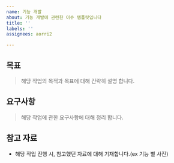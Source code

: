 ```yaml
---
name: 기능 개발
about: 기능 개발에 관련한 이슈 템플릿입니다
title: ''
labels: ''
assignees: aorri2

---
```


## 목표

> 해당 작업의 목적과 목표에 대해 간략히 설명 합니다.

## 요구사항

> 해당 작업에 관한 요구사항에 대해 정리 합니다.

## 참고 자료

- 해당 작업 진행 시, 참고했던 자료에 대해 기재합니다.(ex 기능 별 사진)
